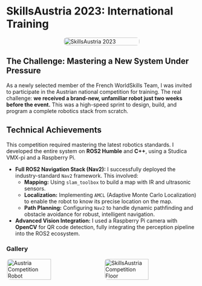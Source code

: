 # SkillsAustria 2023: International Training

<!-- grid-1 -->
<div style="display: flex; justify-content: center;">
    <img src="img/worldskills/austria/ws_austria23.jpg" alt="SkillsAustria 2023" style="max-width: 200px; width: 100%; height: auto; border-radius: 8px;">
</div>
<!-- end-grid -->

## The Challenge: Mastering a New System Under Pressure
As a newly selected member of the French WorldSkills Team, I was invited to participate in the Austrian national competition for training. The real challenge: **we received a brand-new, unfamiliar robot just two weeks before the event.** This was a high-speed sprint to design, build, and program a complete robotics stack from scratch.

## Technical Achievements
This competition required mastering the latest robotics standards. I developed the entire system on **ROS2 Humble** and **C++**, using a Studica VMX-pi and a Raspberry Pi.

- **Full ROS2 Navigation Stack (Nav2):** I successfully deployed the industry-standard `Nav2` framework. This involved:
    - **Mapping:** Using `slam_toolbox` to build a map with IR and ultrasonic sensors.
    - **Localization:** Implementing `AMCL` (Adaptive Monte Carlo Localization) to enable the robot to know its precise location on the map.
    - **Path Planning:** Configuring `Nav2` to handle dynamic pathfinding and obstacle avoidance for robust, intelligent navigation.
- **Advanced Vision Integration:** I used a Raspberry Pi camera with **OpenCV** for QR code detection, fully integrating the perception pipeline into the ROS2 ecosystem.

### Gallery
<!-- grid-2 -->
<div style="display: flex; gap: 16px; justify-content: center;">
    <img src="img/worldskills/austria/robot_austria.jpg" alt="Austria Competition Robot" style="width: 48%; height: auto; object-fit: contain; border-radius: 8px;">
    <img src="img/worldskills/austria/austriaskills.jpg" alt="SkillsAustria Competition Floor" style="width: 48%; height: auto; object-fit: contain; border-radius: 8px;">
</div>
<!-- end-grid -->